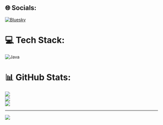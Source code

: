 
## 🌐 Socials:
[![Bluesky](https://img.shields.io/badge/bluesky-0285FF?style=for-the-badge&logo=bluesky&logoColor=%23FFFFFF)](https://bsky.app/profile/Akahs) 

# 💻 Tech Stack:
![Java](https://img.shields.io/badge/java-%23ED8B00.svg?style=for-the-badge&logo=openjdk&logoColor=white)
# 📊 GitHub Stats:
![](https://github-readme-stats.vercel.app/api?username=Akashnaik285&theme=dark&hide_border=false&include_all_commits=false&count_private=false)<br/>
![](https://github-readme-streak-stats.herokuapp.com/?user=Akashnaik285&theme=dark&hide_border=false)<br/>
![](https://github-readme-stats.vercel.app/api/top-langs/?username=Akashnaik285&theme=dark&hide_border=false&include_all_commits=false&count_private=false&layout=compact)

---
[![](https://visitcount.itsvg.in/api?id=Akashnaik285&icon=0&color=0)](https://visitcount.itsvg.in)

<!-- Proudly created with GPRM ( https://gprm.itsvg.in ) -->
